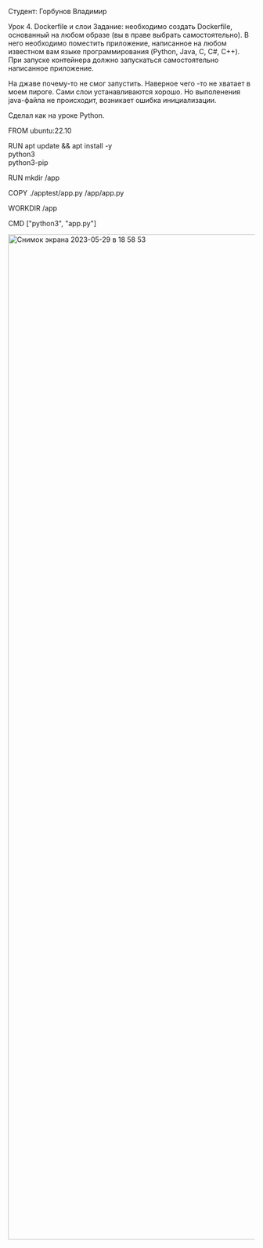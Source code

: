 Студент: Горбунов Владимир

Урок 4. Dockerfile и слои
Задание: необходимо создать Dockerfile, основанный на любом образе (вы в праве выбрать самостоятельно).
В него необходимо поместить приложение, написанное на любом известном вам языке программирования (Python, Java, C, С#, C++).
При запуске контейнера должно запускаться самостоятельно написанное приложение.


На джаве почему-то не смог запустить. Наверное чего -то не хватает в моем пироге.
Сами слои устанавливаются хорошо. Но выполенения java-файла не происходит, возникает ошибка инициализации.

Сделал как на уроке Python.

FROM ubuntu:22.10

RUN apt update && apt install -y \
        python3 \
        python3-pip
        
RUN mkdir /app

COPY ./apptest/app.py  /app/app.py

WORKDIR /app

CMD ["python3", "app.py"]


<img width="2048" alt="Снимок экрана 2023-05-29 в 18 58 53" src="https://github.com/VladimirGorF/Conteinerization/assets/110591063/d3ee30fe-45b9-4a4a-816e-e8fcc2247ee9">
